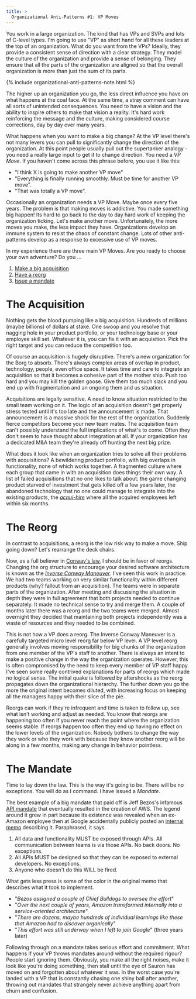 ```yaml
---
title: >
  Organizational Anti-Patterns #1: VP Moves
---
```


You work in a large organization. The kind that has VPs and SVPs and lots of C-level types. I'm going to use "VP" as short hand for all these leaders at the top of an organization. What do you want from the VPs? Ideally, they provide a consistent sense of direction with a clear strategy. They model the culture of the organization and provide a sense of belonging. They ensure that all the parts of the organization are aligned so that the overall organization is more than just the sum of its parts. 

{% include organizational-anti-patterns-note.html %}

The higher up an organization you go, the less direct influence you have on what happens at the coal face. At the same time, a stray comment can have all sorts of unintended consequences. You need to have a vision and the ability to inspire others to make that vision a reality. It's hard work reinforcing the message and the culture, making considered course corrections, day by day over many years.

What happens when you want to make a big change? At the VP level there's not many levers you can pull to significantly change the direction of the organization. At this point people usually pull out the supertanker analogy - you need a really large input to get it to change direction. You need a *VP Move*. If you haven't come across this phrase before, you use it like this:
* "I think X is going to make another VP move"
* "Everything is finally running smoothly. Must be time for another VP move".
* "That was totally a VP move".

Occasionally an organization needs a VP Move. Maybe once every five years. The problem is that making moves is addictive. You made something big happen! Its hard to go back to the day to day hard work of keeping the organization ticking. Let's make another move. Unfortunately, the more moves you make, the less impact they have. Organizations develop an immune system to resist the chaos of constant change. Lots of other anti-patterns develop as a response to excessive use of VP moves. 

In my experience there are three main VP Moves. Are you ready to choose your own adventure? Do you ...
1. [Make a big acquisition](#the-acquisition)
2. [Have a reorg](#the-reorg)
3. [Issue a mandate](#the-mandate)

# The Acquisition

Nothing gets the blood pumping like a big acquisition. Hundreds of millions (maybe billions) of dollars at stake. One swoop and you resolve that nagging hole in your product portfolio, or your technology base or your employee skill set. Whatever it is, you can fix it with an acquisition. Pick the right target and you can reduce the competition too. 

Of course an acquisition is hugely disruptive. There's a new organization for the Borg to absorb. There's always complex areas of overlap in product, technology, people, even office space. It takes time and care to integrate an acquisition so that it becomes a cohesive part of the mother ship. Push too hard and you may kill the golden goose. Give them too much slack and you end up with fragmentation and an ongoing them and us situation.

Acquisitions are legally sensitive. A need to know situation restricted to the small team working on it. The logic of an acquisition doesn't get properly stress tested until it's too late and the announcement is made. That announcement is a massive shock for the rest of the organization. Suddenly fierce competitors become your new team mates. The acquisition team can't possibly understand the full implications of what's to come. Often they don't seem to have thought about integration at all. If your organization has a dedicated M&A team they're already off hunting the next big prize. 

What does it look like when an organization tries to solve all their problems with acquisitions? A bewildering product portfolio, with big overlaps in functionality, none of which works together. A fragmented culture where each group that came in with an acquisition does things their own way. A list of failed acquisitions that no one likes to talk about: the game changing product starved of investment that gets killed off a few years later, the abandoned technology that no one could manage to integrate into the existing products, the [*acqui-hire*](https://en.wikipedia.org/wiki/Acqui-hiring) where all the acquired employees left within six months.

# The Reorg

In contrast to acquisitions, a reorg is the low risk way to make a move. Ship going down? Let's rearrange the deck chairs. 

Now, as a full believer in [Conway's law](https://en.wikipedia.org/wiki/Conway%27s_law), I should be in favor of reorgs. Changing the org structure to encourage your desired software architecture is known as the [*Inverse Conway Maneuver*](https://martinfowler.com/bliki/ConwaysLaw.html#footnote-inv). I've seen this work in practice. We had two teams working on very similar functionality within different products (why? fallout from an acquisition). The teams were in separate parts of the organization. After meeting and discussing the situation in depth they were in full agreement that both projects needed to continue separately. It made no technical sense to try and merge them. A couple of months later there was a reorg and the two teams were merged. Almost overnight they decided that maintaining both projects independently was a waste of resources and they needed to be combined.

This is not how a VP does a reorg. The Inverse Conway Maneuver is a carefully targeted micro level reorg far below VP level. A VP level reorg generally involves moving responsibility for big chunks of the organization from one member of the VP's staff to another. There is always an intent to make a positive change in the way the organization operates. However, this is often compromised by the need to keep every member of VP staff happy. I've seen some really contrived explanations for parts of reorgs which made no logical sense. The initial quake is followed by aftershocks as the reorg propagates down the organizational hierarchy. The further down you go the more the original intent becomes diluted, with increasing focus on keeping all the managers happy with their slice of the pie. 

Reorgs can work if they're infrequent and time is taken to follow up, see what isn't working and adjust as needed. You know that reorgs are happening too often if you never reach the point where the organization seems stable. If reorgs happen too often they end up having no effect on the lower levels of the organization. Nobody bothers to change the way they work or who they work with because they know another reorg will be along in a few months, making any change in behavior pointless.

# The Mandate

Time to lay down the law. This is the way it's going to be. There will be no exceptions. You will do as I command. I have issued a *Mandate*.

The best example of a big mandate that paid off is Jeff Bezos's infamous [API mandate](https://konghq.com/blog/api-mandate) that eventually resulted in the creation of AWS. The legend around it grew in part because its existence was revealed when an ex-Amazon employee then at Google accidentally publicly posted an [internal memo](https://gist.github.com/chitchcock/1281611) describing it. Paraphrased, it says 
1. All data and functionality MUST be exposed through APIs. All communication between teams is via those APIs. No back doors. No exceptions.
2. All APIs MUST be designed so that they can be exposed to external developers. No exceptions.
3. Anyone who doesn't do this WILL be fired.

What gets less press is some of the color in the original memo that describes what it took to implement. 
* "*Bezos assigned a couple of Chief Bulldogs to oversee the effort*"
* "*Over the next couple of years, Amazon transformed internally into a service-oriented architecture*"
* "*There are dozens, maybe hundreds of individual learnings like these that Amazon had to discover organically*"
* "*This effort was still underway when I left to join Google*" (three years later) 

Following through on a mandate takes serious effort and commitment. What happens if your VP throws mandates around without the required rigour? People start ignoring them. Obviously, you make all the right noises, make it look like you're doing something, then stall until the eye of Sauron has moved on and forgotten about whatever it was. In the worst case you're landed with a VP that is constantly chasing one shiny ball after another, throwing out mandates that strangely never achieve anything apart from churn and confusion.
